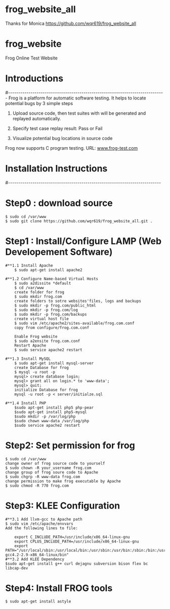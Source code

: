 # frog_website_all
Thanks for Monica https://github.com/wqr619/frog_website_all

# frog_website
Frog Online Test Website

# Introductions
#-----------------------------------------------------------------------------
Frog is a platform for automatic software testing. It helps to locate potential bugs by 3 simple steps

1. Upload source code, then test suites with will be generated and replayed automatically.

2. Specify test case replay result: Pass or Fail

3. Visualize potential bug locations in source code

Frog now supports C program testing.
URL: www.frog-test.com

# Installation Instructions
#---------------------------------------------------------------------------

# Step0 : download source
	$ sudo cd /var/www
	$ sudo git clone https://github.com/wqr619/frog_website_all.git .

# Step1 : Install/Configure LAMP (Web Developement Software)
	#**1.1 Install Apache
		$ sudo apt-get install apache2

	#**1.2 Configure Name-based Virtual Hosts
		$ sudo a2dissite *default
		$ cd /var/www
		create folder for frog
		$ sudo mkdir frog.com
		create folders to sotre websites'files, logs and backups
		$ sudo mkdir -p frog.com/public_html
		$ sudo mkdir -p frog.com/log
		$ sudo mkdir -p frog.com/backups
		create virtual host file
		$ sudo vim /etc/apache2/sites-available/frog.com.conf
		copy from configure/frog.com.conf

		Enable Frog website
		$ sudo a2ensite frog.com.conf
		Restart Apache
		$ sudo service apache2 restart

	#**1.3 Install MySQL
		$ sudo apt-get install mysql-server
		create Database for frog
		$ mysql -u root -p
		mysql> create database login;
		mysql> grant all on login.* to 'www-data';
		mysql> quit;
		initialize Database for frog
		mysql -u root -p < server/initialze.sql

	#**1.4 Install PHP
		$sudo apt-get install php5 php-pear
		$sudo apt-get install php5-mysql
		$sudo mkdir -p /var/log/php
		$sudo chown www-data /var/log/php
		$sudo service apache2 restart

# Step2: Set permission for frog
	$ sudo cd /var/www
	change owner of frog source code to yourself
	$ sudo chown -R your_username frog.com
	change group of frog soure code to Apache
	$ sudo chgrp -R www-data frog.com
	change permission to make frog executable by Apache
	$ sudo chmod -R 770 frog.com

# Step3: KLEE Configuration
	#**3.1 Add llvm-gcc to Apache path
	$ sudo vim /etc/apache/envvars
	Add the following lines to file:

		export C_INCLUDE_PATH=/usr/include/x86_64-linux-gnu
		export CPLUS_INCLUDE_PATH=/usr/include/x86_64-linux-gnu
		export PATH="/usr/local/sbin:/usr/local/bin:/usr/sbin:/usr/bin:/sbin:/bin:/usr/games:/var/www/frog.com/llvm-gcc4.2-2.9-x86_64-linux/bin"
	#**3.2 Add KLEE Dependency
	$sudo apt-get install g++ curl dejagnu subversion bison flex bc libcap-dev

# Step4: Install FROG tools
	$ sudo apt-get install astyle
